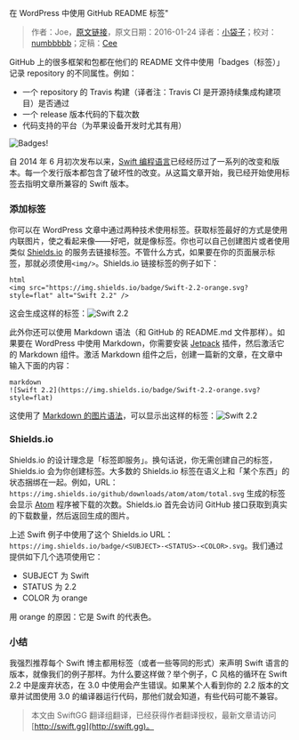 在 WordPress 中使用 GitHub README 标签"

> 作者：Joe，[原文链接](http://dev.iachieved.it/iachievedit/github-readme-badges-in-wordpress)，原文日期：2016-01-24
> 译者：[小袋子](http://daizi.me)；校对：[numbbbbb](http://numbbbbb.com/)；定稿：[Cee](https://github.com/Cee)
  









GitHub 上的很多框架和包都在他们的 README 文件中使用「badges（标签）」记录 repository 的不同属性。例如：

- 一个 repository 的 Travis 构建（译者注：Travis CI 是开源持续集成构建项目）是否通过
- 一个 release 版本代码的下载次数 
- 代码支持的平台（为苹果设备开发时尤其有用）

![Badges!](http://swift.gg/img/articles/github-readme-badges-in-wordpress/githubbadges.png1456881015.7654293)



自 2014 年 6 月初次发布以来，[Swift 编程语言](https://en.wikipedia.org/wiki/Swift_%28programming_language%29)已经经历过了一系列的改变和版本。每一个发行版本都包含了破坏性的改变。从这篇文章开始，我已经开始使用标签去指明文章所兼容的 Swift 版本。

### 添加标签

你可以在 WordPress 文章中通过两种技术使用标签。获取标签最好的方式是使用内联图片，使之看起来像——好吧，就是像标签。你也可以自己创建图片或者使用类似 [Shields.io](http://shields.io/) 的服务去链接标签。不管什么方式，如果要在你的页面展示标签，那就必须使用`<img/>`。Shields.io 链接标签的例子如下：

    html
    <img src="https://img.shields.io/badge/Swift-2.2-orange.svg?style=flat" alt="Swift 2.2" />

这会生成这样的标签：![Swift 2.2](https://img.shields.io/badge/Swift-2.2-orange.svg?style=flat)

此外你还可以使用 Markdown 语法（和 GitHub 的 README.md 文件那样）。如果要在 WordPress 中使用 Markdown，你需要安装 [Jetpack](https://wordpress.org/plugins/jetpack/) 插件，然后激活它的 Markdown 组件。激活 Markdown 组件之后，创建一篇新的文章，在文章中输入下面的内容：

    markdown
    ![Swift 2.2](https://img.shields.io/badge/Swift-2.2-orange.svg?style=flat)

这使用了 [Markdown 的图片语法](https://daringfireball.net/projects/markdown/syntax#img)，可以显示出这样的标签：![Swift 2.2](https://img.shields.io/badge/Swift-2.2-orange.svg?style=flat)

### Shields.io

Shields.io 的设计理念是「标签即服务」。换句话说，你无需创建自己的标签，Shields.io 会为你创建标签。大多数的 Shields.io 标签在语义上和「某个东西」的状态捆绑在一起。例如，URL：`https://img.shields.io/github/downloads/atom/atom/total.svg` 生成的标签会显示 [Atom](https://github.com/atom/atom) 程序被下载的次数。Shields.io 首先会访问 GitHub 接口获取到真实的下载数量，然后返回生成的图片。

上述 Swift 例子中使用了这个 Shields.io URL：
`https://img.shields.io/badge/<SUBJECT>-<STATUS>-<COLOR>.svg`。我们通过提供如下几个选项使用它：

- SUBJECT 为 Swift 
- STATUS 为 2.2 
- COLOR 为 orange

用 orange 的原因：它是 Swift 的代表色。

### 小结

我强烈推荐每个 Swift 博主都用标签（或者一些等同的形式）来声明 Swift 语言的版本，就像我们的例子那样。为什么要这样做？举个例子，C 风格的循环在 Swift 2.2 中是废弃状态，在 3.0 中使用会产生错误。如果某个人看到你的 2.2 版本的文章并试图使用 3.0 的编译器运行代码，那他们就会知道，有些代码可能不兼容。
> 本文由 SwiftGG 翻译组翻译，已经获得作者翻译授权，最新文章请访问 [http://swift.gg](http://swift.gg)。